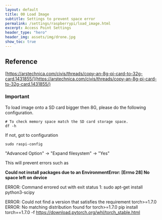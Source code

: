 ```yaml
---
layout: default
title: 00 Load Image
subtitle: Settings to prevent space error
permalink: /settings/raspberrypi/load_image.html
excerpt: Access Point Settings
header_type: "hero"
header_img: assets/img/drone.jpg
show_toc: true
---
```


## Reference
[https://arstechnica.com/civis/threads/copy-an-8g-pi-card-to-32g-card.1431855/](https://arstechnica.com/civis/threads/copy-an-8g-pi-card-to-32g-card.1431855/)

### Important
To load image onto a SD card bigger then 8G, please do the following configuration.

```
# To check memory space match the SD card storage space.
df -h
```

If not, got to configuration
```
sudo raspi-config
```

"Advanced Option" -> "Expand filesystem" -> "Yes"

This will prevent errors such as 

**Could not install packages due to an EnvironmentError: [Errno 28] No space left on device**

ERROR: Command errored out with exit status 1: 
sudo apt-get install python3-scipy

ERROR: Could not find a version that satisfies the requirement torch>=1.7.0
ERROR: No matching distribution found for torch>=1.7.0
pip install torch==1.7.0 -f https://download.pytorch.org/whl/torch_stable.html